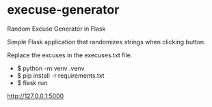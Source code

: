 # execuse-generator
Random Excuse Generator in Flask


Simple Flask application that randomizes strings when clicking button.

Replace the excuses in the execuses.txt file.


- $ python -m venv .venv
- $ pip install -r requirements.txt
- $ flask run

http://127.0.0.1:5000
